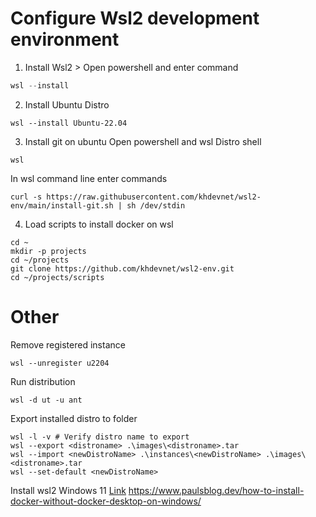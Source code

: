 # Configure Wsl2 development environment
1. Install Wsl2 > Open powershell and enter command 
```powershell
wsl --install
```
2. Install Ubuntu Distro
```
wsl --install Ubuntu-22.04
```
3. Install git on ubuntu
Open powershell and wsl Distro shell
```
wsl
```
In wsl command line enter commands
```
curl -s https://raw.githubusercontent.com/khdevnet/wsl2-env/main/install-git.sh | sh /dev/stdin
```
4. Load scripts to install docker on wsl
```
cd ~
mkdir -p projects
cd ~/projects
git clone https://github.com/khdevnet/wsl2-env.git
cd ~/projects/scripts

```


# Other
Remove registered instance
```
wsl --unregister u2204
```

Run distribution
```
wsl -d ut -u ant
```


Export installed distro to folder
```
wsl -l -v # Verify distro name to export
wsl --export <distroname> .\images\<distroname>.tar
wsl --import <newDistroName> .\instances\<newDistroName> .\images\<distroname>.tar
wsl --set-default <newDistroName>
```



Install wsl2 Windows 11 [Link](https://learn.microsoft.com/en-us/windows/wsl/install) 
https://www.paulsblog.dev/how-to-install-docker-without-docker-desktop-on-windows/
